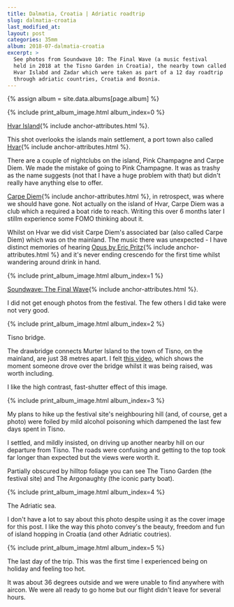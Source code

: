```yaml
---
title: Dalmatia, Croatia | Adriatic roadtrip
slug: dalmatia-croatia
last_modified_at:
layout: post
categories: 35mm
album: 2018-07-dalmatia-croatia
excerpt: >
  See photos from Soundwave 10: The Final Wave (a music festival
  held in 2018 at the Tisno Garden in Croatia), the nearby town called Tisno,
  Hvar Islabd and Zadar which were taken as part of a 12 day roadtrip
  through adriatic countries, Croatia and Bosnia.
---
```

{% assign album = site.data.albums[page.album] %}

{% include print_album_image.html album_index=0 %}

[Hvar Island][hvar-island]{% include anchor-attributes.html %}.

This shot overlooks the islands main settlement, a port town also called [Hvar][hvar-town]{% include anchor-attributes.html %}.

There are a couple of nightclubs on the island, Pink Champagne and Carpe Diem. We made the mistake of going to Pink Champagne. It was as trashy as the name suggests (not that I have a huge problem with that) but didn't really have anything else to offer.

[Carpe Diem][carpe-diem-hvar]{% include anchor-attributes.html %}, in retrospect, was where we should have gone. Not actually on the island of Hvar, Carpe Diem was a club which a required a boat ride to reach. Writing this over 6 months later I stillm experience some FOMO thinking about it.

Whilst on Hvar we did visit Carpe Diem's associated bar (also called Carpe Diem) which was on the mainland. The music there was unexpected - I have distinct memories of hearing [Opus by Eric Pritz][opus-eric-pritz]{% include anchor-attributes.html %} and it's never ending crescendo for the first time whilst wandering around drink in hand.

{% include print_album_image.html album_index=1 %}

[Soundwave: The Final Wave][soundwavecroatia]{% include anchor-attributes.html %}.

I did not get enough photos from the festival. The few others I did take were not very good.

{% include print_album_image.html album_index=2 %}

Tisno bridge.

The drawbridge connects Murter Island to the town of Tisno, on the mainland, are just 38 metres apart. I felt [this video](tisno-bridge-jump), which shows the moment someone drove over the bridge whilst it was being raised, was worth including.

I like the high contrast, fast-shutter effect of this image.

{% include print_album_image.html album_index=3 %}

My plans to hike up the festival site's neighbouring hill (and, of course, get a photo) were foiled by mild alcohol poisoning which dampened the last few days spent in Tisno.

I settled, and mildly insisted, on driving up another nearby hill on our departure from Tisno. The roads were confusing and getting to the top took far longer than expected but the views were worth it.

Partially obscured by hilltop foliage you can see The Tisno Garden (the festival site) and The Argonaughty (the iconic party boat).

{% include print_album_image.html album_index=4 %}

The Adriatic sea.

I don't have a lot to say about this photo despite using it as the cover image for this post. I like the way this photo convey's the beauty, freedom and fun of island hopping in Croatia (and other Adriatic coutries).

{% include print_album_image.html album_index=5 %}

The last day of the trip. This was the first time I experienced being on holiday and feeling too hot.

It was about 36 degrees outside and we were unable to find anywhere with aircon. We were all ready to go home but our flight didn't leave for several hours.

[hvar-island]: https://en.wikipedia.org/wiki/Hvar
[hvar-town]: https://en.wikipedia.org/wiki/Hvar_(city)
[carpe-diem-hvar]: http://www.carpe-diem-hvar.com/
[opus-eric-pritz]: https://www.youtube.com/watch?v=iRA82xLsb_w
[soundwavecroatia]: https://web.archive.org/web/20180726023514/https://www.soundwavecroatia.com/
[tisno-bridge-jump]: https://www.youtube.com/watch?v=-Hr98LHjq1Q
[tisno-bridge-jump-newsflare]: https://www.newsflare.com/video/24021/crime-accidents/car-jumps-across-rising-bridge-in-croatia?a=on
